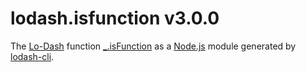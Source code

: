 # lodash.isfunction v3.0.0

The [Lo-Dash](https://lodash.com/) function [_.isFunction](http://lodash.com/docs#isFunction) as a [Node.js](http://nodejs.org/) module generated by [lodash-cli](https://www.npmjs.com/package/lodash-cli).
